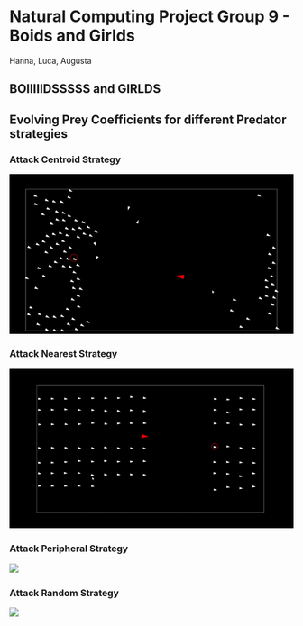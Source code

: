 ﻿# Natural Computing Project Group 9 - Boids and Girlds
Hanna, Luca, Augusta

## BOIIIIIDSSSSS and GIRLDS





## Evolving Prey Coefficients for different Predator strategies

### Attack Centroid Strategy

![](https://github.com/ivychad/NC-Project-Code-Boids/blob/main/Centroid.gif)




### Attack Nearest Strategy

![](https://github.com/ivychad/NC-Project-Code-Boids/blob/main/Nearest.gif)

### Attack Peripheral Strategy

![](https://github.com/ivychad/NC-Project-Code-Boids/blob/main/Peripheral.gif)


### Attack Random Strategy

![](https://github.com/ivychad/NC-Project-Code-Boids/blob/main/Random.gif)

